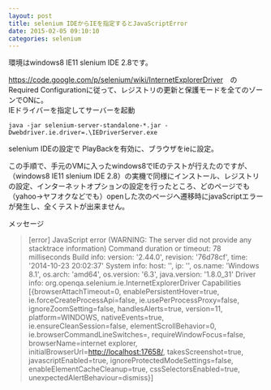 ```yaml
---
layout: post
title: selenium IDEからIEを指定するとJavaScriptError
date: 2015-02-05 09:10:10
categories: selenium
---
```

<p>環境はwindows8 IE11 slenium IDE 2.8です。</p>

<p><a href="https://code.google.com/p/selenium/wiki/InternetExplorerDriver" rel="nofollow">https://code.google.com/p/selenium/wiki/InternetExplorerDriver</a>　のRequired Configurationに従って、レジストリの更新と保護モードを全てのゾーンでONに。<br>
IEドライバーを指定してサーバーを起動</p>

```
java -jar selenium-server-standalone-*.jar -Dwebdriver.ie.driver=.\IEDriverServer.exe
```

<p>selenium IDEの設定で PlayBackを有効に、ブラウザをieに設定。</p>

<p>この手順で、手元のVMに入ったwindows8でIEのテストが行えたのですが、（windows8 IE11 slenium IDE 2.8）の実機で同様にインストール、レジストリの設定、インターネットオプションの設定を行ったところ、どのページでも（yahoo->ヤフオクなどでも）openした次のページへ遷移時にjavaScriptエラーが発生し、全くテストが出来ません。</p>

<p>メッセージ</p>

<blockquote>
  <p>[error] JavaScript error (WARNING: The server did not provide any stacktrace information) Command duration or timeout: 78 milliseconds Build info: version: '2.44.0', revision: '76d78cf', time: '2014-10-23 20:02:37' System info: host: '', ip: '', os.name: 'Windows 8.1', os.arch: 'amd64', os.version: '6.3', java.version: '1.8.0_31' Driver info: org.openqa.selenium.ie.InternetExplorerDriver Capabilities [{browserAttachTimeout=0, enablePersistentHover=true, ie.forceCreateProcessApi=false, ie.usePerProcessProxy=false, ignoreZoomSetting=false, handlesAlerts=true, version=11, platform=WINDOWS, nativeEvents=true, ie.ensureCleanSession=false, elementScrollBehavior=0, ie.browserCommandLineSwitches=, requireWindowFocus=false, browserName=internet explorer, initialBrowserUrl=<a href="http://localhost:17658/" rel="nofollow">http://localhost:17658/</a>, takesScreenshot=true, javascriptEnabled=true, ignoreProtectedModeSettings=false, enableElementCacheCleanup=true, cssSelectorsEnabled=true, unexpectedAlertBehaviour=dismiss}]</p>
</blockquote>
